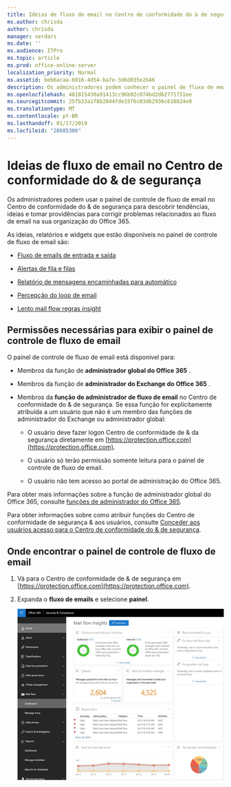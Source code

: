 ```yaml
---
title: Ideias de fluxo de email no Centro de conformidade do & de segurança
ms.author: chrisda
author: chrisda
manager: serdars
ms.date: ''
ms.audience: ITPro
ms.topic: article
ms.prod: office-online-server
localization_priority: Normal
ms.assetid: beb6acaa-6016-4d54-ba7e-3d6d035e2b46
description: Os administradores podem conhecer o painel de fluxo de email no Centro de conformidade do & de segurança.
ms.openlocfilehash: 481815430a91413cc96b92c074bd2d62771751ee
ms.sourcegitcommit: 25fb33a1f8b2844fde15f6c03db2936c610824e0
ms.translationtype: MT
ms.contentlocale: pt-BR
ms.lasthandoff: 01/17/2019
ms.locfileid: "28685306"
---
```

# <a name="mail-flow-insights-in-the-security--compliance-center"></a>Ideias de fluxo de email no Centro de conformidade do & de segurança

Os administradores podem usar o painel de controle de fluxo de email no Centro de conformidade do & de segurança para descobrir tendências, ideias e tomar providências para corrigir problemas relacionados ao fluxo de email na sua organização do Office 365.

As ideias, relatórios e widgets que estão disponíveis no painel de controle de fluxo de email são:

- [Fluxo de emails de entrada e saída](mfi-outbound-and-inbound-mail-flow.md)

- [Alertas de fila e filas](mfi-queue-alerts-and-queues.md)

- [Relatório de mensagens encaminhadas para automático](mfi-auto-forwarded-messages-report.md)

- [Percepção do loop de email](mfi-mail-loop-insight.md)

- [Lento mail flow regras insight](mfi-slow-mail-flow-rules-insight.md)

## <a name="permissions-required-to-view-the-mail-flow-dashboard"></a>Permissões necessárias para exibir o painel de controle de fluxo de email

O painel de controle de fluxo de email está disponível para:

- Membros da função de **administrador global do Office 365** .

- Membros da função de **administrador do Exchange do Office 365** .

- Membros da **função de administrador de fluxo de email** no Centro de conformidade do & de segurança. Se essa função for explicitamente atribuída a um usuário que não é um membro das funções de administrador do Exchange ou administrador global:

  - O usuário deve fazer logon Centro de conformidade de & da segurança diretamente em [https://protection.office.com](https://protection.office.com).

  - O usuário só terão permissão somente leitura para o painel de controle de fluxo de email.

  - O usuário não tem acesso ao portal de administração do Office 365.

Para obter mais informações sobre a função de administrador global do Office 365, consulte [funções de administrador do Office 365](https://support.office.com/article/da585eea-f576-4f55-a1e0-87090b6aaa9d).

Para obter informações sobre como atribuir funções do Centro de conformidade de segurança & aos usuários, consulte [Conceder aos usuários acesso para o Centro de conformidade do & de segurança](https://support.office.com/article/2cfce2c8-20c5-47f9-afc4-24b059c1bd76).

## <a name="where-to-find-the-mail-flow-dashboard"></a>Onde encontrar o painel de controle de fluxo de email

1. Vá para o Centro de conformidade de & de segurança em [https://protection.office.com](https://protection.office.com).

2. Expanda o **fluxo de emails** e selecione **painel**.

   ![O painel de fluxo de email no Centro de conformidade do & de segurança do Office 365](media/f32f5c0a-ea32-4e47-a477-d070405d4ae8.png)
